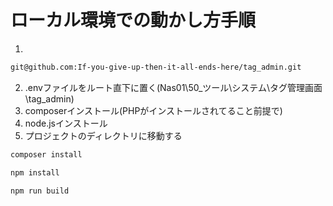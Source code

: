 # ローカル環境での動かし方手順

1. 

```bash
git@github.com:If-you-give-up-then-it-all-ends-here/tag_admin.git
```

2. .envファイルをルート直下に置く(Nas01\50_ツール\システム\タグ管理画面\tag_admin)
3. composerインストール(PHPがインストールされてること前提で)
4. node.jsインストール
5. プロジェクトのディレクトリに移動する

```bash
composer install
```

```bash
npm install
```

```bash
npm run build
```